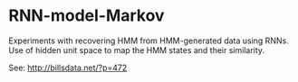 # RNN-model-Markov

Experiments with recovering HMM from HMM-generated data using RNNs. Use of hidden unit space to map the HMM states and their similarity.

See:
http://billsdata.net/?p=472

